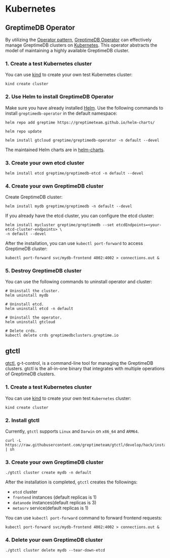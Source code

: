 # Kubernetes
<!-- TODO how to apply yaml config -->
<!-- Besides Kubernetes comand line tool `kubectl`, `helm` and `gtctl` can also be used to manage GreptimeDB clusters.

## kubectl

You can create your own cluster as easily as possible by using `kubectl`:

```shell
cat <<EOF | kubectl apply -f -
apiVersion: greptime.io/v1alpha1
kind: GreptimeDBCluster
metadata:
  name: basic
spec:
  base:
    main:
      image: greptime/greptimedb
  frontend:
    replicas: 1
  meta:
    replicas: 1
    etcdEndpoints:
      - "etcd.default:2379"
  datanode:
    replicas: 3
EOF
``` -->

## GreptimeDB Operator

By utilizing the [Operator pattern][3], [GreptimeDB Operator][1] can effectively manage GreptimeDB clusters on [Kubernetes][2]. This operator abstracts the model of maintaining a highly available GreptimeDB cluster.

### 1. Create a test Kubernetes cluster

You can use [kind][4] to create your own test  Kubernetes cluster:

```shell
kind create cluster
```

### 2. Use Helm to install GreptimeDB Operator

Make sure you have already installed [Helm][5].  Use the following commands to install
`greptimedb-operator` in the default namespace:

```shell
helm repo add greptime https://greptimeteam.github.io/helm-charts/
```

```shell
helm repo update
```

```shell
helm install gtcloud greptime/greptimedb-operator -n default --devel
```

The maintained Helm charts are in [helm-charts][6].

### 3. Create your own etcd cluster

```shell
helm install etcd greptime/greptimedb-etcd -n default --devel
```

### 4. Create your own GreptimeDB cluster

Create GreptimeDB cluster:

```shell
helm install mydb greptime/greptimedb -n default --devel
```

If you already have the etcd cluster, you can configure the etcd cluster:
  
```shell
helm install mycluster greptime/greptimedb --set etcdEndpoints=<your-etcd-cluster-endpoints> \
-n default --devel
```

After the installation, you can use `kubectl port-forward` to access GreptimeDB cluster:

```shell
kubectl port-forward svc/mydb-frontend 4002:4002 > connections.out &
```


### 5. Destroy GreptimeDB cluster

You can use the following commands to uninstall operator and cluster:

```shell
# Uninstall the cluster.
helm uninstall mydb
```

```shell
# Uninstall etcd.
helm uninstall etcd -n default
```

```shell
# Uninstall the operator.
helm uninstall gtcloud
```

```shell
# Delete crds.
kubectl delete crds greptimedbclusters.greptime.io
```

[1]: <https://github.com/GreptimeTeam/greptimedb-operator>
[2]: <https://kubernetes.io/>
[3]: <https://kubernetes.io/docs/concepts/extend-kubernetes/operator/>
[4]: <https://kind.sigs.k8s.io/docs/user/quick-start/>
[5]: <https://helm.sh/docs/intro/install/>
[6]: <https://github.com/GreptimeTeam/helm-charts>

## gtctl

[gtctl][1], g-t-control, is a command-line tool for managing the GreptimeDB clusters. gtctl is the all-in-one binary that integrates with multiple operations of GreptimeDB clusters.

### 1. Create a test Kubernetes cluster

You can use [kind][4] to create your own test `Kubernetes` cluster:

```shell
kind create cluster
```

### 2. Install gtctl

Currently, `gtctl` supports `Linux` and `Darwin` on `x86_64` and `ARM64`.

```shell
curl -L https://raw.githubusercontent.com/greptimeteam/gtctl/develop/hack/install.sh | sh
```

### 3. Create your own GreptimeDB cluster

```shell
./gtctl cluster create mydb -n default
```

After the installation is completed, `gtctl` creates the followings:

- `etcd` cluster
- `frontend` instances (default replicas is 1)
- `datanode` instances(default replicas is 3)
- `metasrv` service(default replicas is 1)

You can use `kubectl port-forward` command to forward frontend requests:

```shell
kubectl port-forward svc/mydb-frontend 4002:4002 > connections.out &
```

### 4. Delete your own GreptimeDB cluster

```shell
./gtctl cluster delete mydb --tear-down-etcd
```

[1]: <https://github.com/GreptimeTeam/gtctl>
[2]: <https://kind.sigs.k8s.io/docs/user/quick-start/>
